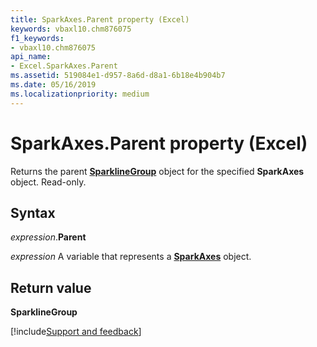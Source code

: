 ```yaml
---
title: SparkAxes.Parent property (Excel)
keywords: vbaxl10.chm876075
f1_keywords:
- vbaxl10.chm876075
api_name:
- Excel.SparkAxes.Parent
ms.assetid: 519084e1-d957-8a6d-d8a1-6b18e4b904b7
ms.date: 05/16/2019
ms.localizationpriority: medium
---
```



# SparkAxes.Parent property (Excel)

Returns the parent **[SparklineGroup](Excel.SparklineGroup.md)** object for the specified **SparkAxes** object. Read-only.


## Syntax

_expression_.**Parent**

_expression_ A variable that represents a **[SparkAxes](Excel.SparkAxes.md)** object.


## Return value

**SparklineGroup**




[!include[Support and feedback](~/includes/feedback-boilerplate.md)]
